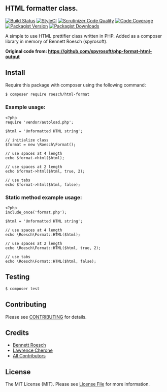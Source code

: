 ## HTML formatter class.

[![Build Status](https://travis-ci.org/lcherone/html-format.svg?branch=master)](https://travis-ci.org/lcherone/html-format)
[![StyleCI](https://styleci.io/repos/119305734/shield?branch=master)](https://styleci.io/repos/119305734)
[![Scrutinizer Code Quality](https://scrutinizer-ci.com/g/lcherone/html-format/badges/quality-score.png?b=master)](https://scrutinizer-ci.com/g/lcherone/html-format/?branch=master)
[![Code Coverage](https://scrutinizer-ci.com/g/lcherone/html-format/badges/coverage.png?b=master)](https://scrutinizer-ci.com/g/lcherone/html-format/code-structure/master/code-coverage)
[![Packagist Version](https://img.shields.io/packagist/v/lcherone/html-format.svg?style=flat-square)](https://github.com/lcherone/html-format/releases)
[![Packagist Downloads](https://img.shields.io/packagist/dt/lcherone/html-format.svg?style=flat-square)](https://packagist.org/packages/lcherone/html-format)


A simple to use HTML prettifier class written in PHP. Added as a composer library in memory of Bennett Roesch (spyrosoft).

**Original code from: https://github.com/spyrosoft/php-format-html-output**

## Install

Require this package with composer using the following command:

``` bash
$ composer require roesch/html-format
```

### Example usage:

    <?php
    require 'vendor/autoload.php';

    $html = 'Unformatted HTML string';

    // initialize class
    $format = new \Roesch\Format();

    // use spaces at 4 length
    echo $format->html($html);

    // use spaces at 2 length
    echo $format->html($html, true, 2);

    // use tabs
    echo $format->html($html, false);

### Static method example usage:

    <?php
    include_once('format.php');

    $html = 'Unformatted HTML string';

    // use spaces at 4 length
    echo \Roesch\Format::HTML($html);

    // use spaces at 2 length
    echo \Roesch\Format::HTML($html, true, 2);

    // use tabs
    echo \Roesch\Format::HTML($html, false);


## Testing

``` bash
$ composer test
```

## Contributing

Please see [CONTRIBUTING](CONTRIBUTING) for details.


## Credits

- [Bennett Roesch](https://github.com/spyrosoft)
- [Lawrence Cherone](https://github.com/lcherone)
- [All Contributors](../../contributors)

## License

The MIT License (MIT). Please see [License File](LICENSE) for more information.